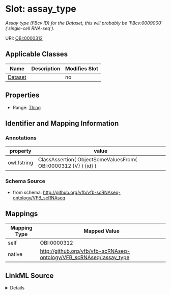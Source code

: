 

# Slot: assay_type


_Assay type (FBcv ID) for the Dataset, this will probably be 'FBcv:0009000' ('single-cell RNA-seq')._





URI: [OBI:0000312](http://purl.obolibrary.org/obo/OBI_0000312)



<!-- no inheritance hierarchy -->





## Applicable Classes

| Name | Description | Modifies Slot |
| --- | --- | --- |
| [Dataset](Dataset.md) |  |  no  |







## Properties

* Range: [Thing](Thing.md)





## Identifier and Mapping Information





### Annotations

| property | value |
| --- | --- |
| owl.fstring | ClassAssertion( ObjectSomeValuesFrom( OBI:0000312 {V} ) {id} ) |



### Schema Source


* from schema: http://github.org/vfb/vfb-scRNAseq-ontology/VFB_scRNAseq




## Mappings

| Mapping Type | Mapped Value |
| ---  | ---  |
| self | OBI:0000312 |
| native | http://github.org/vfb/vfb-scRNAseq-ontology/VFB_scRNAseq/:assay_type |




## LinkML Source

<details>
```yaml
name: assay_type
annotations:
  owl.fstring:
    tag: owl.fstring
    value: ClassAssertion( ObjectSomeValuesFrom( OBI:0000312 {V} ) {id} )
description: Assay type (FBcv ID) for the Dataset, this will probably be 'FBcv:0009000'
  ('single-cell RNA-seq').
from_schema: http://github.org/vfb/vfb-scRNAseq-ontology/VFB_scRNAseq
rank: 1000
slot_uri: OBI:0000312
alias: assay_type
owner: Dataset
domain_of:
- Dataset
range: Thing

```
</details>